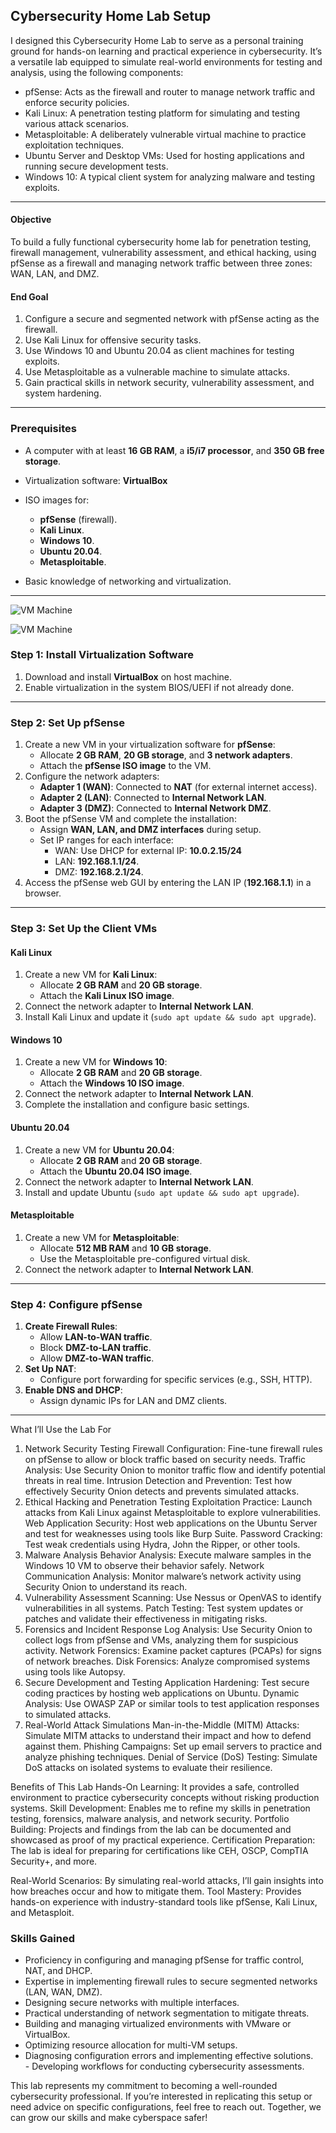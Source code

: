 ## Cybersecurity Home Lab Setup
I designed this Cybersecurity Home Lab to serve as a personal training ground for hands-on learning and practical experience in cybersecurity. It’s a versatile lab equipped to simulate real-world environments for testing and analysis, using the following components:

- pfSense: Acts as the firewall and router to manage network traffic and enforce security policies.
- Kali Linux: A penetration testing platform for simulating and testing various attack scenarios.
- Metasploitable: A deliberately vulnerable virtual machine to practice exploitation techniques.
- Ubuntu Server and Desktop VMs: Used for hosting applications and running secure development tests.
- Windows 10: A typical client system for analyzing malware and testing exploits.

---

#### **Objective**
To build a fully functional cybersecurity home lab for penetration testing, firewall management, vulnerability assessment, and ethical hacking, using pfSense as a firewall and managing network traffic between three zones: WAN, LAN, and DMZ.

#### **End Goal**
1. Configure a secure and segmented network with pfSense acting as the firewall.
2. Use Kali Linux for offensive security tasks.
3. Use Windows 10 and Ubuntu 20.04 as client machines for testing exploits.
4. Use Metasploitable as a vulnerable machine to simulate attacks.
5. Gain practical skills in network security, vulnerability assessment, and system hardening.

---
### **Prerequisites**
- A computer with at least **16 GB RAM**, a **i5/i7 processor**, and **350 GB free storage**.
- Virtualization software: **VirtualBox**

- ISO images for:
  - **pfSense** (firewall).
  - **Kali Linux**.
  - **Windows 10**.
  - **Ubuntu 20.04**.
  - **Metasploitable**.
- Basic knowledge of networking and virtualization.

---
![VM Machine](https://github.com/user-attachments/assets/582c91b0-9595-43d7-a7e5-f281f7568d76)

![VM Machine](https://github.com/user-attachments/assets/43391977-bbed-46a6-958c-3f8115a33a2d)

### **Step 1: Install Virtualization Software**
1. Download and install **VirtualBox** on host machine.
2. Enable virtualization in the system BIOS/UEFI if not already done.

---

### **Step 2: Set Up pfSense**
1. Create a new VM in your virtualization software for **pfSense**:
   - Allocate **2 GB RAM**, **20 GB storage**, and **3 network adapters**.
   - Attach the **pfSense ISO image** to the VM.
2. Configure the network adapters:
   - **Adapter 1 (WAN)**: Connected to **NAT** (for external internet access).
   - **Adapter 2 (LAN)**: Connected to **Internal Network LAN**.
   - **Adapter 3 (DMZ)**: Connected to **Internal Network DMZ**.
3. Boot the pfSense VM and complete the installation:
   - Assign **WAN, LAN, and DMZ interfaces** during setup.
   - Set IP ranges for each interface:
     - WAN: Use DHCP for external IP: **10.0.2.15/24**
     - LAN: **192.168.1.1/24**.
     - DMZ: **192.168.2.1/24**.
4. Access the pfSense web GUI by entering the LAN IP (**192.168.1.1**) in a browser.

---

### **Step 3: Set Up the Client VMs**
#### **Kali Linux**
1. Create a new VM for **Kali Linux**:
   - Allocate **2 GB RAM** and **20 GB storage**.
   - Attach the **Kali Linux ISO image**.
2. Connect the network adapter to **Internal Network LAN**.
3. Install Kali Linux and update it (`sudo apt update && sudo apt upgrade`).

#### **Windows 10**
1. Create a new VM for **Windows 10**:
   - Allocate **2 GB RAM** and **20 GB storage**.
   - Attach the **Windows 10 ISO image**.
2. Connect the network adapter to **Internal Network LAN**.
3. Complete the installation and configure basic settings.

#### **Ubuntu 20.04**
1. Create a new VM for **Ubuntu 20.04**:
   - Allocate **2 GB RAM** and **20 GB storage**.
   - Attach the **Ubuntu 20.04 ISO image**.
2. Connect the network adapter to **Internal Network LAN**.
3. Install and update Ubuntu (`sudo apt update && sudo apt upgrade`).

#### **Metasploitable**
1. Create a new VM for **Metasploitable**:
   - Allocate **512 MB RAM** and **10 GB storage**.
   - Use the Metasploitable pre-configured virtual disk.
2. Connect the network adapter to **Internal Network LAN**.

---

### **Step 4: Configure pfSense**
1. **Create Firewall Rules**:
   - Allow **LAN-to-WAN traffic**.
   - Block **DMZ-to-LAN traffic**.
   - Allow **DMZ-to-WAN traffic**.
2. **Set Up NAT**:
   - Configure port forwarding for specific services (e.g., SSH, HTTP).
3. **Enable DNS and DHCP**:
   - Assign dynamic IPs for LAN and DMZ clients.

---







What I’ll Use the Lab For
1. Network Security Testing
Firewall Configuration: Fine-tune firewall rules on pfSense to allow or block traffic based on security needs.
Traffic Analysis: Use Security Onion to monitor traffic flow and identify potential threats in real time.
Intrusion Detection and Prevention: Test how effectively Security Onion detects and prevents simulated attacks.
2. Ethical Hacking and Penetration Testing
Exploitation Practice: Launch attacks from Kali Linux against Metasploitable to explore vulnerabilities.
Web Application Security: Host web applications on the Ubuntu Server and test for weaknesses using tools like Burp Suite.
Password Cracking: Test weak credentials using Hydra, John the Ripper, or other tools.
3. Malware Analysis
Behavior Analysis: Execute malware samples in the Windows 10 VM to observe their behavior safely.
Network Communication Analysis: Monitor malware’s network activity using Security Onion to understand its reach.
4. Vulnerability Assessment
Scanning: Use Nessus or OpenVAS to identify vulnerabilities in all systems.
Patch Testing: Test system updates or patches and validate their effectiveness in mitigating risks.
5. Forensics and Incident Response
Log Analysis: Use Security Onion to collect logs from pfSense and VMs, analyzing them for suspicious activity.
Network Forensics: Examine packet captures (PCAPs) for signs of network breaches.
Disk Forensics: Analyze compromised systems using tools like Autopsy.
6. Secure Development and Testing
Application Hardening: Test secure coding practices by hosting web applications on Ubuntu.
Dynamic Analysis: Use OWASP ZAP or similar tools to test application responses to simulated attacks.
7. Real-World Attack Simulations
Man-in-the-Middle (MITM) Attacks: Simulate MITM attacks to understand their impact and how to defend against them.
Phishing Campaigns: Set up email servers to practice and analyze phishing techniques.
Denial of Service (DoS) Testing: Simulate DoS attacks on isolated systems to evaluate their resilience.

Benefits of This Lab
Hands-On Learning: It provides a safe, controlled environment to practice cybersecurity concepts without risking production systems.
Skill Development: Enables me to refine my skills in penetration testing, forensics, malware analysis, and network security.
Portfolio Building: Projects and findings from the lab can be documented and showcased as proof of my practical experience.
Certification Preparation: The lab is ideal for preparing for certifications like CEH, OSCP, CompTIA Security+, and more.

Real-World Scenarios: By simulating real-world attacks, I’ll gain insights into how breaches occur and how to mitigate them.
Tool Mastery: Provides hands-on experience with industry-standard tools like pfSense, Kali Linux, and Metasploit.


### **Skills Gained**
   - Proficiency in configuring and managing pfSense for traffic control, NAT, and DHCP.  
   - Expertise in implementing firewall rules to secure segmented networks (LAN, WAN, DMZ).  
   - Designing secure networks with multiple interfaces.  
   - Practical understanding of network segmentation to mitigate threats.      
   - Building and managing virtualized environments with VMware or VirtualBox.  
   - Optimizing resource allocation for multi-VM setups.  
   - Diagnosing configuration errors and implementing effective solutions.  
    - Developing workflows for conducting cybersecurity assessments.  


This lab represents my commitment to becoming a well-rounded cybersecurity professional. If you’re interested in replicating this setup or need advice on specific configurations, feel free to reach out. Together, we can grow our skills and make cyberspace safer!
